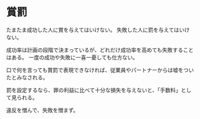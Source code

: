# 賞罰

たまたま成功した人に賞を与えてはいけない。
失敗した人に罰を与えてはいけない。

成功率は計画の段階で決まっているが、どれだけ成功率を高めても失敗することはある。
一度の成功や失敗に一喜一憂しても仕方ない。

口で何を言っても賞罰で表現できなければ、従業員やパートナーからは嘘をついたとみなされる。

罰を設定するなら、罪の利益に比べて十分な損失を与えないと、「手数料」として見られる。

違反を憎んで、失敗を憎まず。
